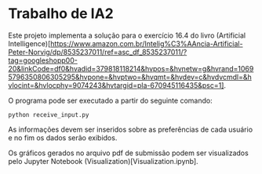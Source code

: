 # Trabalho de IA2

Este projeto implementa a solução para o exercício 16.4 do livro (Artificial Intelligence)[https://www.amazon.com.br/Intelig%C3%AAncia-Artificial-Peter-Norvig/dp/8535237011/ref=asc_df_8535237011/?tag=googleshopp00-20&linkCode=df0&hvadid=379818118214&hvpos=&hvnetw=g&hvrand=10695796350806305295&hvpone=&hvptwo=&hvqmt=&hvdev=c&hvdvcmdl=&hvlocint=&hvlocphy=9074243&hvtargid=pla-670945116435&psc=1].

O programa pode ser executado a partir do seguinte comando:

```
python receive_input.py
```

As informações devem ser inseridos sobre as preferências de cada usuário e no fim os dados serão exibidos.

Os gráficos gerados no arquivo pdf de submissão podem ser visualizados pelo Jupyter Notebook (Visualization)[Visualization.ipynb].
